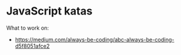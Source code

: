 # JavaScript katas

What to work on:

 * https://medium.com/always-be-coding/abc-always-be-coding-d5f8051afce2
